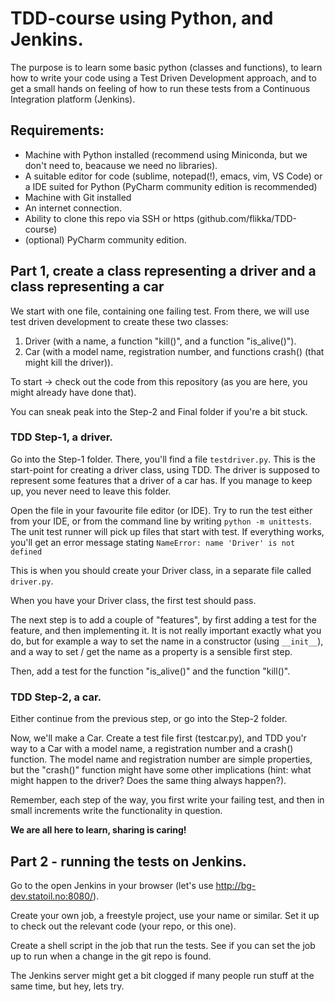 # TDD-course using Python, and Jenkins.

The purpose is to learn some basic python (classes and functions), to learn how to write your code using a Test Driven Development approach, and to get a small hands on feeling of how to run these tests from a Continuous Integration platform (Jenkins).

## Requirements:
* Machine with Python installed (recommend using Miniconda, but we don't need to, beacause we need no libraries).
* A suitable editor for code (sublime, notepad(!), emacs, vim, VS Code) or a IDE suited for Python (PyCharm community edition is recommended)
* Machine with Git installed
* An internet connection.
* Ability to clone this repo via SSH or https (github.com/flikka/TDD-course)
* (optional) PyCharm community edition.

## Part 1, create a class representing a driver and a class representing a car

We start with one file, containing one failing test. From there, we will use test driven development to create these two classes:
1. Driver (with a name, a function "kill()", and a function "is_alive()").
2. Car (with a model name, registration number, and functions crash() (that might kill the driver)).

To start -> check out the code from this repository (as you are here, you might already have done that).

You can sneak peak into the Step-2 and Final folder if you're a bit stuck.

### TDD Step-1, a driver.
Go into the Step-1 folder. There, you'll find a file ```testdriver.py```. This is the start-point for creating a driver class, using TDD. The driver is supposed to represent some features that a driver of a car has. If you manage to keep up, you never need to leave this folder.

Open the file in your favourite file editor (or IDE). Try to run the test either from your IDE, or from the command line by writing ```python -m unittests```. The unit test runner will pick up files that start with test. If everything works, you'll get an error message stating ```NameError: name 'Driver' is not defined```

This is when you should create your Driver class, in a separate file called ```driver.py```.

When you have your Driver class, the first test should pass.

The next step is to add a couple of "features", by first adding a test for the feature, and then implementing it. It is not really important exactly what you do, but for example a way to set the name in a constructor (using ```__init__```), and a way to set / get the name as a property is a sensible first step.

Then, add a test for the function "is_alive()" and the function "kill()".

### TDD Step-2, a car.
Either continue from the previous step, or go into the Step-2 folder.

Now, we'll make a Car. Create a test file first (testcar.py), and TDD you'r way to a Car with a model name, a registration number and a crash() function. The model name and registration number are simple properties, but the "crash()" function might have some other implications (hint: what might happen to the driver? Does the same thing always happen?).

Remember, each step of the way, you first write your failing test, and then in small increments write the functionality in question.

**We are all here to learn, sharing is caring!**

## Part 2 - running the tests on Jenkins.
Go to the open Jenkins in your browser (let's use http://bg-dev.statoil.no:8080/).

Create your own job, a freestyle project, use your name or similar. Set it up to check out the relevant code (your repo, or this one). 

Create a shell script in the job that run the tests. 
See if you can set the job up to run when a change in the git repo is found.

The Jenkins server might get a bit clogged if many people run stuff at the same time, but hey, lets try.
